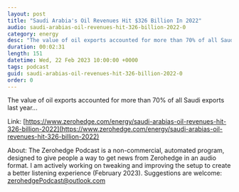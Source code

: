 ```yaml
---
layout: post
title: "Saudi Arabia's Oil Revenues Hit $326 Billion In 2022"
audio: saudi-arabias-oil-revenues-hit-326-billion-2022-0
category: energy
desc: "The value of oil exports accounted for more than 70% of all Saudi exports last year..."
duration: 00:02:31
length: 151
datetime: Wed, 22 Feb 2023 10:00:00 +0000
tags: podcast
guid: saudi-arabias-oil-revenues-hit-326-billion-2022-0
order: 0
---
```

The value of oil exports accounted for more than 70% of all Saudi exports last year...

Link: [https://www.zerohedge.com/energy/saudi-arabias-oil-revenues-hit-326-billion-2022](https://www.zerohedge.com/energy/saudi-arabias-oil-revenues-hit-326-billion-2022)

About: The Zerohedge Podcast is a non-commercial, automated program, designed to give people a way to get news from Zerohedge in an audio format.  I am actively working on tweaking and improving the setup to create a better listening experience (February 2023).  Suggestions are welcome: [zerohedgePodcast@outlook.com](mailto:zerohedgePodcast@outlook.com)